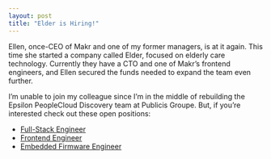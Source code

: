 ```yaml
---
layout: post
title: "Elder is Hiring!"
---
```


Ellen, once-CEO of Makr and one of my former managers, is at it again. This time she started a company called Elder, focused on elderly care technology. Currently they have a CTO and one of Makr’s frontend engineers, and Ellen secured the funds needed to expand the team even further.

I’m unable to join my colleague since I’m in the middle of rebuilding the Epsilon PeopleCloud Discovery team at Publicis Groupe. But, if you’re interested check out these open positions:

- [Full-Stack Engineer](https://www.elder.us/fullstack-engineer)
- [Frontend Engineer](https://www.elder.us/frontend-engineer)
- [Embedded Firmware Engineer](https://www.elder.us/embedded-firmware-engineer)
